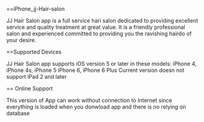 ==iPhone_jj-Hair-salon

JJ Hair Salon app is a full service hari salon dedicated to providing excellent service and quality treatment at great value. It is a friendly professional salon and experienced committed to providing you the ravishing hairdo of your desire.

==Supported Devices

JJ Hair Salon app supports iOS version 5 or later in these models:
iPhone 4, iPhone 4s, iPhone 5
iPhone 6, iPhone 6 Plus
Current version doesn not support iPad 2 and later

== Online Support

This version of App can work without connection to Internet since everything is loaded when you donwload app and there is no relying on database
